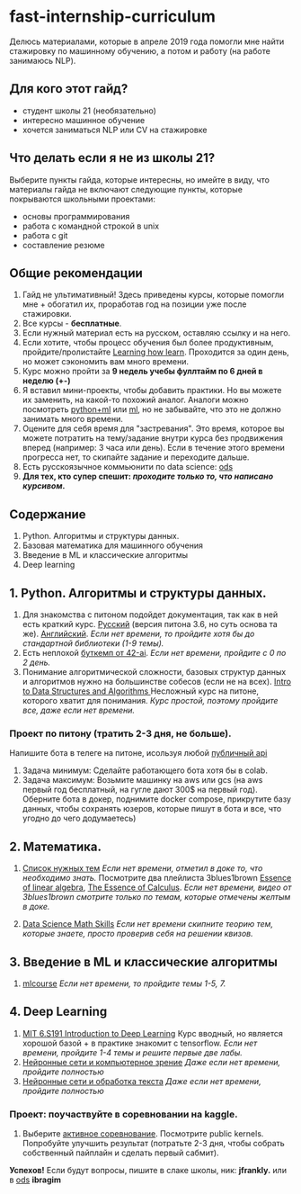 # fast-internship-curriculum
Делюсь материалами, которые в апреле 2019 года помогли мне найти стажировку по машинному обучению, а потом и работу (на работе занимаюсь NLP).

## Для кого этот гайд?
* студент школы 21 (необязательно)
* интересно машинное обучение
* хочется заниматься NLP или CV на стажировке

## Что делать если я не из школы 21?
Выберите пункты гайда, которые интересны, но имейте в виду, что материалы гайда не включают следующие пункты, которые покрываются школьными проектами:
* основы программирования
* работа с командной строкой в unix
* работа с git
* составление резюме

## Общие рекомендации
1. Гайд не ультимативный! Здесь приведены курсы, которые помогли мне + обогатил их, проработав год на позиции уже после стажировки.
2. Все курсы - **бесплатные**.
3. Если нужный материал есть на русском, оставляю ссылку и на него.
4. Если хотите, чтобы процесс обучения был более продуктивным, пройдите/пролистайте [Learning how learn](https://www.coursera.org/learn/learning-how-to-learn). Проходится  за один день, но может сэкономить вам много времени.
5. Курс можно пройти за **9 недель учебы фуллтайм по 6 дней в неделю (+-)**
6. Я вставил мини-проекты, чтобы добавить практики. Но вы можете их заменить, на какой-то похожий аналог. Аналоги можно посмотреть [python+ml](https://github.com/tuvtran/project-based-learning#python) или [ml](https://github.com/Xtremilicious/ProjectLearn-Project-Based-Learning#machine-learning--ai), но не забывайте, что это не должно занимать много времени.
7. Оцените для себя время для "застревания". Это время, которое вы можете потратить на тему/задание внутри курса без продвижения вперед (например: 3 часа или день). Если в течение этого времени прогресса нет, то скипайте задание и переходите дальше.
8. Есть русскоязычное коммьюнити по data science: [ods](https://ods.ai/)
9. **Для тех, кто супер спешит: _проходите только то, что написано курсивом_.**

## Содержание
1. Python. Алгоритмы и структуры данных.
2. Базовая математика для машинного обучения
3. Введение в ML и классические алгоритмы
4. Deep learning

## 1. Python. Алгоритмы и структуры данных.
1. Для знакомства с питоном подойдет документация, так как в ней есть краткий курс.  [Русский](https://pythoner.name/documentation/tutorial) (версия питона 3.6, но суть основа та же). [Английский](https://docs.python.org/3.8/tutorial/index.html). _Если нет времени, то пройдите хотя бы до стандартной библиотеки (1-9 темы)._
2. Есть неплохой [буткемп от 42-ai](https://github.com/42-AI/bootcamp_python). _Если нет времени, пройдите с 0 по 2 день._ 
3. Понимание алгоритмической сложности, базовых структур данных и алгоритмов нужно на большинстве собесов (если не на всех). [Intro to Data Structures and Algorithms ](https://www.udacity.com/course/data-structures-and-algorithms-in-python--ud513) Несложный курс на питоне, которого хватит для понимания. _Курс простой, поэтому пройдите все, даже если нет времени._

### Проект по питону (тратить 2-3 дня, не больше).
Напишите бота в телеге на питоне, исользуя любой [публичный api](https://github.com/public-apis/public-apis)
1. Задача минимум: Сделайте работающего бота хотя бы в colab.
2. Задача максимум: Возьмите машинку на aws или gcs (на aws первый год бесплатный, на гугле дают 300$ на первый год). Оберните бота в докер, поднимите docker compose, прикрутите базу данных, чтобы сохранять юзеров, которые пишут в бота и все, что угодно до чего додумаетесь)

## 2. Математика.
1. [Список нужных тем](https://docs.google.com/document/d/1VpykmbzA_QwLdDlv2gxfIL0-Smht6lntofpVxN-ZJhU/edit?usp=sharing) _Если нет времени, отметил в доке то, что необходимо знать._
Посмотрите два плейлиста 3blues1brown [Essence of linear algebra](https://www.youtube.com/watch?v=fNk_zzaMoSs&list=PLZHQObOWTQDPD3MizzM2xVFitgF8hE_ab), [The Essence of Calculus](https://www.youtube.com/watch?v=WUvTyaaNkzM&list=PLZHQObOWTQDMsr9K-rj53DwVRMYO3t5Yr). _Если нет времени, видео от 3blues1brown смотрите только по темам, которые отмечены желтым в доке._

2. [Data Science Math Skills](https://www.coursera.org/learn/datasciencemathskills) _Если нет времени скипните теорию тем, которые знаете, просто проверив себя на решении квизов._

## 3. Введение в ML и классические алгоритмы
1. [mlcourse](https://habr.com/ru/company/ods/blog/322626/) _Если нет времени, то пройдите темы 1-5, 7._

## 4. Deep Learning
1. [MIT 6.S191 Introduction to Deep Learning](http://introtodeeplearning.com/) Курс вводный, но является хорошой базой + в практике знакомит с tensorflow. _Если нет времени, пройдите 1-4 темы и решите первые две лабы._
2. [Нейронные сети и компьютерное зрение](https://stepik.org/course/50352/promo) _Даже если нет времени, пройдите полностью_
3. [Нейронные сети и обработка текста](https://stepik.org/course/54098/promo) _Даже если нет времени, пройдите полностью_

### Проект: поучаствуйте в соревновании на kaggle.

1. Выберите [активное соревнование](https://www.kaggle.com/competitions). Посмотрите public kernels. Попробуйте улучшить результат (потратьте 2-3 дня, чтобы собрать собственный пайплайн и сделать первый сабмит).

**Успехов!** Если будут вопросы, пишите в слаке школы, ник: **jfrankly.** или в [ods](https://ods.ai/) **ibragim**





